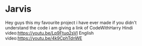 # Jarvis
Hey guys this my favourite project i have ever made
if you didn't understand the code i am giving a link of CodeWithHarry
Hindi video:https://youtu.be/Lp9Ftuq2sVI
                                          English video:https://youtu.be/4k9CphTdnWE
